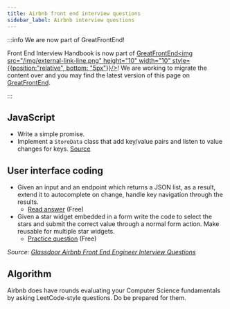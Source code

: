 ```yaml
---
title: Airbnb front end interview questions
sidebar_label: Airbnb interview questions
---
```


:::info We are now part of GreatFrontEnd!

Front End Interview Handbook is now part of [GreatFrontEnd<img src="/img/external-link-line.png" height="10" width="10" style={{position:"relative", bottom: "5px"}}/>](https://www.greatfrontend.com)! We are working to migrate the content over and you may find the latest version of this page on [GreatFrontEnd](https://www.greatfrontend.com/prepare).

:::

## JavaScript

- Write a simple promise.
- Implement a `StoreData` class that add key/value pairs and listen to value changes for keys. [Source](https://leetcode.com/discuss/interview-question/348436/Airbnb-or-Phone-Screen-or-Implement-StoreData-class)

## User interface coding

- Given an input and an endpoint which returns a JSON list, as a result, extend it to autocomplete on change, handle key navigation through the results.
  - [Read answer](https://www.greatfrontend.com/questions/system-design/autocomplete) (Free)
- Given a star widget embedded in a form write the code to select the stars and submit the correct value through a normal form action. Make reusable for multiple star widgets.
  - [Practice question](https://www.greatfrontend.com/questions/user-interface/star-rating) (Free)

_Source: [Glassdoor Airbnb Front End Engineer Interview Questions](https://www.glassdoor.sg/Interview/Airbnb-Front-End-Engineer-Interview-Questions-EI_IE391850.0,6_KO7,25.htm)_

## Algorithm

Airbnb does have rounds evaluating your Computer Science fundamentals by asking LeetCode-style questions. Do be prepared for them.
